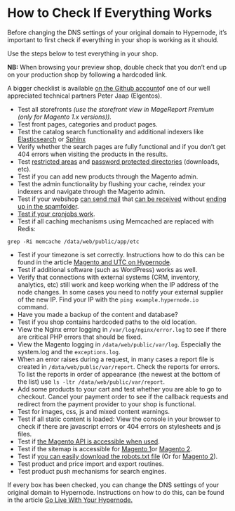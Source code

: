 <!-- source: https://support.hypernode.com/en/best-practices/testing/how-to-check-if-everything-works/ -->

# How to Check If Everything Works

Before changing the DNS settings of your original domain to Hypernode, it’s important to first check if everything in your shop is working as it should.

Use the steps below to test everything in your shop.

**NB:** When browsing your preview shop, double check that you don’t end up on your production shop by following a hardcoded link.

A bigger checklist is available [on the Github account](https://gist.github.com/peterjaap/10016278)of one of our well appreciated technical partners Peter Jaap (Elgentos).

- Test all storefronts *(use the storefront view in MageReport Premium (only for Magento 1.x versions)).*
- Test front pages, categories and product pages.
- Test the catalog search functionality and additional indexers like [Elasticsearch](https://support.hypernode.com/knowledgebase/how-to-improve-your-magento-search/#ElasticSearch) or [Sphinx](https://support.hypernode.com/knowledgebase/how-to-improve-your-magento-search/#Sphinx)
- Verify whether the search pages are fully functional and if you don’t get 404 errors when visiting the products in the results.
- Test [restricted areas](https://support.hypernode.com/knowledgebase/deny-access-locations-directories/) and [password protected directories](https://support.hypernode.com/knowledgebase/protect-a-directory-with-a-password-in-nginx/) (downloads, etc).
- Test if you can add new products through the Magento admin.
- Test the admin functionality by flushing your cache, reindex your indexers and navigate through the Magento admin.
- Test if your webshop [can send mail](https://support.hypernode.com/knowledgebase/hypernode-email-policy/) that [can be received](https://support.hypernode.com/en/ecommerce/magento-2/how-to-set-the-return-path-for-a-magento-2-shop) without [ending up in the spamfolder](https://support.hypernode.com/en/best-practices/email/how-to-prevent-spam-being-sent-from-your-name-or-email-address).
- [Test if your cronjobs work](https://support.hypernode.com/knowledgebase/configure-cronjobs-on-hypernode/).
- Test if all caching mechanisms using Memcached are replaced with Redis:

```nginx
grep -Ri memcache /data/web/public/app/etc
```

- Test if your timezone is set correctly. Instructions how to do this can be found in the article [Magento and UTC on Hypernode](https://support.hypernode.com/knowledgebase/magento-utc-hypernode/).
- Test if additional software (such as WordPress) works as well.
- Verify that connections with external systems (CRM, inventory, analytics, etc) still work and keep working when the IP address of the node changes.
  In some cases you need to notify your external supplier of the new IP. Find your IP with the `ping example.hypernode.io` command.
- Have you made a backup of the content and database?
- Test if you shop contains hardcoded paths to the old location.
- View the Nginx error logging in `/var/log/nginx/error.log` to see if there are critical PHP errors that should be fixed.
- View the Magento logging in `/data/web/public/var/log`.
  Especially the system.log and the `exceptions.log`.
- When an error raises during a request, in many cases a report file is created in `/data/web/public/var/report`. Check the reports for errors.
  To list the reports in order of appearance (the newest at the bottom of the list) use `ls -ltr /data/web/public/var/report`.
- Add some products to your cart and test whether you are able to go to checkout.
  Cancel your payment order to see if the callback requests and redirect from the payment provider to your shop is functional.
- Test for images, css, js and mixed content warnings.
- Test if all static content is loaded: View the console in your browser to check if there are javascript errors or 404 errors on stylesheets and js files.
- Test if [the Magento API is accessible when used](https://support.hypernode.com/knowledgebase/enable-magento-api/).
- Test if the sitemap is accessible for [Magento 1](https://support.hypernode.com/en/ecommerce/magento-1/how-to-create-a-sitemap-xml-for-magento-1-x)or [Magento 2](https://support.hypernode.com/en/ecommerce/magento-2/how-to-create-a-sitemap-xml-for-magento-2-x).
- Test if [you can easily download the robots.txt file](https://support.hypernode.com/knowledgebase/create-robots-txt-magento1/) (Or for [Magento 2](https://support.hypernode.com/knowledgebase/create-robots-txt-magento-2/)).
- Test product and price import and export routines.
- Test product push mechanisms for search engines.

If every box has been checked, you can change the DNS settings of your original domain to Hypernode. Instructions on how to do this, can be found in the article [Go Live With Your Hypernode.](https://support.hypernode.com/en/best-practices/testing/how-to-go-live-with-your-hypernode)

